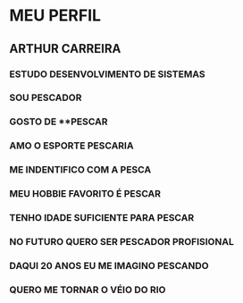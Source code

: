 # MEU PERFIL

## ARTHUR CARREIRA

###  ESTUDO DESENVOLVIMENTO DE SISTEMAS

###  SOU **PESCADOR**

### GOSTO DE **PESCAR

### AMO O ESPORTE **PESCARIA**

### ME INDENTIFICO COM A **PESCA**

### MEU HOBBIE FAVORITO É **PESCAR**

### TENHO IDADE SUFICIENTE PARA **PESCAR**

### NO  FUTURO QUERO SER **PESCADOR PROFISIONAL**

### DAQUI 20 ANOS EU ME IMAGINO **PESCANDO**

### QUERO  ME TORNAR O **VÉIO DO RIO**
